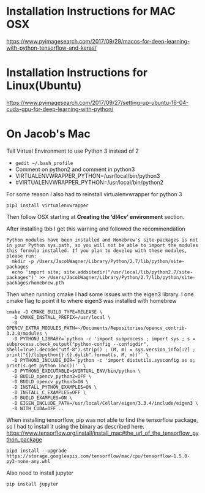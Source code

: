 # Installation Instructions for MAC OSX
https://www.pyimagesearch.com/2017/09/29/macos-for-deep-learning-with-python-tensorflow-and-keras/

# Installation Instructions for Linux(Ubuntu)
https://www.pyimagesearch.com/2017/09/27/setting-up-ubuntu-16-04-cuda-gpu-for-deep-learning-with-python/

# On Jacob's Mac
Tell Virtual Environment to use Python 3 instead of 2
- ```gedit ~/.bash_profile```
- Comment on python2 and comment in python3
- VIRTUALENVWRAPPER_PYTHON=/usr/local/bin/python3
- #VIRTUALENVWRAPPER_PYTHON=/usr/local/bin/python2

For some reason I also had to reinstall virtualenvwrapper for python 3
```
pip3 install virtualenvwrapper
```

Then follow OSX starting at **Creating the ‘dl4cv’ environment** section.

After installing tbb I get this warning and followed the recommendation
```
Python modules have been installed and Homebrew's site-packages is not
in your Python sys.path, so you will not be able to import the modules
this formula installed. If you plan to develop with these modules,
please run:
  mkdir -p /Users/JacobWagner/Library/Python/2.7/lib/python/site-packages
  echo 'import site; site.addsitedir("/usr/local/lib/python2.7/site-packages")' >> /Users/JacobWagner/Library/Python/2.7/lib/python/site-packages/homebrew.pth
  ```
  Then when running cmake I had some issues with the eigen3 library.
  I one cmake flag to point it to where eigen3 was installed with homebrew
  ```
  cmake -D CMAKE_BUILD_TYPE=RELEASE \
    -D CMAKE_INSTALL_PREFIX=/usr/local \
    -D OPENCV_EXTRA_MODULES_PATH=~/Documents/Repositories/opencv_contrib-3.3.0/modules \
    -D PYTHON3_LIBRARY=`python -c 'import subprocess ; import sys ; s = subprocess.check_output("python-config --configdir", shell=True).decode("utf-8").strip() ; (M, m) = sys.version_info[:2] ; print("{}/libpython{}.{}.dylib".format(s, M, m))'` \
    -D PYTHON3_INCLUDE_DIR=`python -c 'import distutils.sysconfig as s; print(s.get_python_inc())'` \
    -D PYTHON3_EXECUTABLE=$VIRTUAL_ENV/bin/python \
    -D BUILD_opencv_python2=OFF \
    -D BUILD_opencv_python3=ON \
    -D INSTALL_PYTHON_EXAMPLES=ON \
    -D INSTALL_C_EXAMPLES=OFF \
    -D BUILD_EXAMPLES=ON \
    -D EIGEN_INCLUDE_PATH=/usr/local/Cellar/eigen/3.3.4/include/eigen3 \
    -D WITH_CUDA=OFF ..
  ```
When installing tensorflow, pip was not able to find the tensorflow package, so I had to install it using the binary as described here.
     https://www.tensorflow.org/install/install_mac#the_url_of_the_tensorflow_python_package
```
pip3 install --upgrade https://storage.googleapis.com/tensorflow/mac/cpu/tensorflow-1.5.0-py3-none-any.whl
```
Also need to install jupyter
```
pip install jupyter
```
